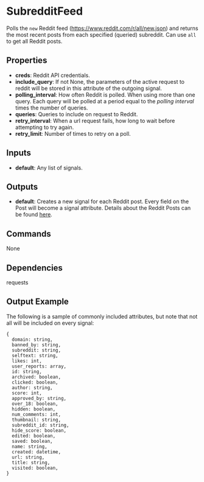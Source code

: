 SubredditFeed
=============
Polls the `new` Reddit feed (https://www.reddit.com/r/all/new.json) and returns the most recent posts from each specified (queried) subreddit.  Can use `all` to get all Reddit posts.

Properties
----------
- **creds**: Reddit API credentials.
- **include_query**: If not None, the parameters of the active request to reddit will be stored in this attribute of the outgoing signal.
- **polling_interval**: How often Reddit is polled. When using more than one query. Each query will be polled at a period equal to the *polling interval* times the number of queries.
- **queries**: Queries to include on request to Reddit.
- **retry_interval**: When a url request fails, how long to wait before attempting to try again.
- **retry_limit**: Number of times to retry on a poll.

Inputs
------
- **default**: Any list of signals.

Outputs
-------
- **default**: Creates a new signal for each Reddit post. Every field on the Post will become a signal attribute. Details about the Reddit Posts can be found [here](https://github.com/reddit/reddit/wiki/JSON#link-implements-votable--created).

Commands
--------
None

Dependencies
------------
requests

Output Example
--------------
The following is a sample of commonly included attributes, but note that not all will be included on every signal:
```
{
  domain: string,
  banned_by: string,
  subreddit: string,
  selftext: string,
  likes: int,
  user_reports: array,
  id: string,
  archived: boolean,
  clicked: boolean,
  author: string,
  score: int,
  approved_by: string,
  over_18: boolean,
  hidden: boolean,
  num_comments: int,
  thumbnail: string,
  subreddit_id: string,
  hide_score: boolean,
  edited: boolean,
  saved: boolean,
  name: string,
  created: datetime,
  url: string,
  title: string,
  visited: boolean,
}
```

